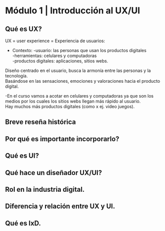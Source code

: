 # Módulo 1 | Introducción al UX/UI

## Qué es UX? 

UX = user experience = Experiencia de usuarios:

* Contexto: 
-usuario: las personas que usan los productos digitales <br>
-herramientas: celulares y computadoras <br>
-productos digitales: aplicaciones, sitios webs. <br>

Diseño centrado en el usuario, busca la armonía entre las personas y la tecnología. <br>
Basándose en las sensaciones, emociones y valoraciones hacia el producto digital. <br>

-En el curso vamos a acotar en celulares y computadoras ya que son los medios por los cuales los sitios webs llegan más rápido al usuario. <br>
Hay muchos más productos digitales (como x ej. video juegos).

## Breve reseña histórica

## Por qué es importante incorporarlo?

## Qué es UI?

## Qué hace un diseñador UX/UI?

## Rol en la industria digital.

## Diferencia y relación entre UX y UI.

## Qué es IxD.